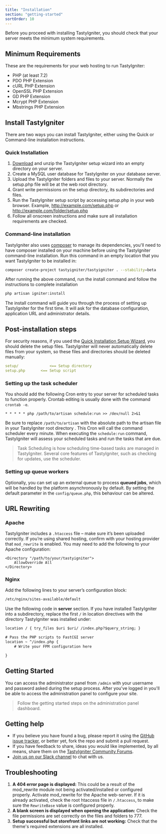 ```yaml
---
title: "Installation"
section: "getting-started"
sortOrder: 10
---
```


Before you proceed with installing TastyIgniter, you should check that your server meets the minimum system requirements.

## Minimum Requirements

These are the requirements for your  web hosting to run TastyIgniter:

- PHP (at least 7.2)
- PDO PHP Extension
- cURL PHP Extension
- OpenSSL PHP Extension
- GD PHP Extension
- Mcrypt PHP Extension
- Mbstrings PHP Extension

## Install TastyIgniter

There are two ways you can install TastyIgniter, either using the Quick or Command-line installation instructions. 

### Quick Installation

1. [Download](https://tastyigniter.com/download) and unzip the TastyIgniter setup wizard into an empty directory on your server.
2. Create a MySQL user database for TastyIgniter on your database server.
3. Upload the TastyIgniter folders and files to your server. Normally the setup.php file will be at the web root directory.
4. Grant write permissions on the setup directory, its subdirectories and files.
4. Run the TastyIgniter setup script by accessing setup.php in your web browser. Example, http://example.com/setup.php or http://example.com/folder/setup.php
5. Follow all onscreen instructions and make sure all installation requirements are checked.

### Command-line installation

TastyIgniter also uses <a href="https://getcomposer.org/" target="_blank">composer</a> to manage its dependencies, you'll need to have composer installed on your machine before using the TastyIgniter command-line installation. Run this command in an empty location that you want TastyIgniter to be installed in:

```bash
composer create-project tastyigniter/tastyigniter . --stability=beta
```

After running the above command, run the install command and follow the instructions to complete installation

```bash
php artisan igniter:install
```

The install command will guide you through the process of setting up TastyIgniter for the first time. It will ask for the database configuration, application URL and administrator details.

## Post-installation steps

For security reasons, if you used the [Quick Installation Setup Wizard](#quick-installation), you should delete the setup files. TastyIgniter will never automatically delete files from your system, so these files and directories should be deleted manually: 

```yaml
setup/      		<== Setup directory
setup.php       <== Setup script
```

### Setting up the task scheduler

You should add the following Cron entry to your server for scheduled tasks to function properly. Crontab editing is usually done with the command `crontab -e`. 

```
* * * * * php /path/to/artisan schedule:run >> /dev/null 2>&1
```

Be sure to replace `/path/to/artisan` with the absolute path to the artisan file in your TastyIgniter root directory . This Cron will call the command scheduler every minute. When executing the `schedule:run` command, TastyIgniter will assess your scheduled tasks and run the tasks that are due. 

> Task Scheduling is how scheduling time-based tasks are managed in TastyIgniter. Several core features of TastyIgniter, such as checking for updates, use the scheduler. 

### Setting up queue workers

Optionally, you can set up an external queue to process **queued jobs**, which will be handled by the platform asynchronously by default. By setting the default parameter in the `config/queue.php`, this behaviour can be altered. 

## URL Rewriting

### Apache

TastyIgniter includes a `.htaccess` file – make sure it’s been uploaded correctly. If you’re using shared hosting, confirm with your hosting provider that `mod_rewrite` is enabled. You may need to add the following to your Apache configuration:

```
<Directory "/path/to/your/tastyigniter">
    AllowOverride All
</Directory>
```

### Nginx

Add the following lines to your server’s configuration block:

```html
/etc/nginx/sites-available/default
```

Use the following code in **server** section. If you have installed TastyIgniter into a subdirectory, replace the first `/` in location directives with the directory TastyIgniter was installed under:

```html
location / { try_files $uri $uri/ /index.php?$query_string; }

# Pass the PHP scripts to FastCGI server
location ~ ^/index.php {
    # Write your FPM configuration here

}
```

## Getting Started

You can access the administrator panel from `/admin` with your username and password asked during the setup process. After you've logged in you'll be able to access the administration panel to configure your site.

> Follow the getting started steps on the administration panel dashboard.

## Getting help

- If you believe you have found a bug, please report it using the <a href="https://github.com/tastyigniter/TastyIgniter/issues" target="_blank">GitHub issue tracker</a>, or better yet, fork the repo and submit a pull request.
- If you have feedback to share, ideas you would like implemented, by all means, share them on the <a href="https://forum.tastyigniter.com" target="_blank">TastyIgniter Community Forums</a>.
- <a href="http://slack.tastyigniter.com/" target="_blank">Join us on our Slack channel</a> to chat with us.

## Troubleshooting
1. **A 404 error page is displayed:** This could be a result of the mod_rewrite module not being activated/installed or configured properly. Activate mod_rewrite for the Apache web-server.
If it is already activated, check the root htaccess file in `/.htaccess`, to make sure the `RewriteBase` value is configured properly.
2. **A blank screen is displayed when opening the application:** Check the file permissions are set correctly on the files and folders to 777.
3. **Setup successful but storefront links are not working:** Check that the theme's required extensions are all installed.

